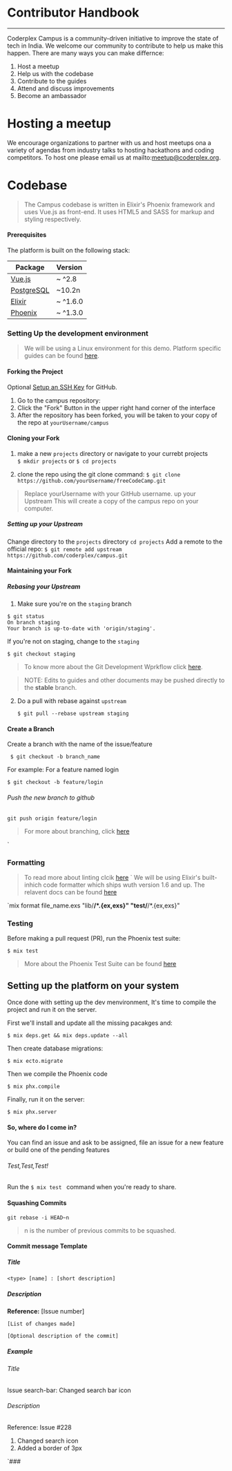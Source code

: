 # Contributor Handbook
------

Coderplex Campus is a community-driven initiative to improve the state of tech in India. We welcome our community to contribute to help us make this happen. There are many ways you can make differnce:

1. Host a meetup
2. Help us with the codebase 
3. Contribute to the guides 
4. Attend and discuss improvements
5. Become an ambassador


# Hosting a meetup
We encourage organizations to partner with us and host meetups ona a variety of agendas from industry talks to hosting hackathons and coding competitors. To host one please email us at mailto:meetup@coderplex.org.


# Codebase
>The Campus codebase is written in Elixir's Phoenix framework and uses Vue.js as front-end. It uses HTML5 and SASS for markup and styling respectively.


#### Prerequisites
The platform is built on the following stack:


Package |	Version |
| ------- | :------ |
[Vue.js](http://www.vuejs.org) |	~ ^2.8 |
[PostgreSQL](http://www.postgresql.org) |	~10.2n|
[Elixir](http://www.elixir-lang.org) | 	~ ^1.6.0 |
[Phoenix]( http://www.phoenixframework.org)	 | ~ ^1.3.0 |


### Setting Up the development environment

> We will be using a Linux environment for this demo. Platform specific guides can be found [here](link).

#### Forking the Project
Optional [Setup an SSH Key](https://help.github.com/articles/connecting-to-github-with-ssh/) for GitHub.

1. Go to the campus repository: 
2. Click the "Fork" Button in the upper right hand corner of the interface 
3. After the repository has been forked, you will be taken to your copy of the repo at `yourUsername/campus`

#### Cloning your Fork

1. make a new `projects` directory or navigate to your currebt projects  
  `$ mkdir projects` or `$ cd projects`

2. clone the repo using the git clone command:
    `$ git clone https://github.com/yourUsername/freeCodeCamp.git`

> Replace yourUsername with your GitHub username.
up your Upstream
This will create a copy of the campus repo on your computer.

##### Setting up your Upstream


Change directory to the `projects` directory
    `cd projects`
Add a remote to the official repo:
`$ git remote add upstream https://github.com/coderplex/campus.git`


#### Maintaining your Fork

##### Rebasing your Upstream

1. Make sure you're on the `staging` branch

```
$ git status
On branch staging
Your branch is up-to-date with 'origin/staging'.
```
If you're not on staging, change to the `staging`

`$ git checkout staging`
> To know more about the Git Development Wprkflow click [here](https://github.com/rotati/wiki/wiki/How-we-use-master,-staging-and-stable-branch-in-Github). 

> NOTE: Edits to guides and other documents may be pushed directly to the **stable** branch. 

2. Do a pull with rebase against `upstream`

    `$ git pull --rebase upstream staging`

#### Create a Branch

Create a branch with the name of the issue/feature

` $ git checkout -b branch_name`
    
For example: For a feature named login 

`$ git checkout -b feature/login`
 
###### Push the new branch to github

`git push origin feature/login`

> For more about branching, click [here](https://github.com/Kunena/Kunena-Forum/wiki/Create-a-new-branch-with-git-and-manage-branches)

`
### Formatting

>To read more about linting clcik [here](https://stackoverflow.com/questions/8503559/what-is-linting)
`
We will be using Elixir's built-inhich code formatter which ships wuth version 1.6 and up. The relavent docs can be found [here](https://hexdocs.pm/mix/master/Mix.Tasks.Format.html)

`mix format file_name.exs "lib/**/*.{ex,exs}" "test/**/*.{ex,exs}"

### Testing

Before making a pull request (PR), run the Phoenix test suite:

`$ mix test`

> More about the Phoenix Test Suite can be found [here](https://hexdocs.pm/phoenix/testing.html)


## Setting up the platform on your system

Once done with setting up the dev menvironment, It's time to compile the project and run it on the server.

First we'll install and update all the missing pacakges and:

`$ mix deps.get && mix deps.update --all`

Then create database migrations:

`$ mix ecto.migrate`

Then we compile the Phoenix code

`$ mix phx.compile`

Finally, run it on the server:

`$ mix phx.server`

#### So, where do I come in?

You can find an issue and ask to be assigned, file an issue for a new feature or build one of the pending features

###### Test,Test,Test!

Run the `$ mix test ` command when you're ready to share.

#### Squashing Commits

`git rebase -i HEAD~n
`
> n is the number of previous commits to be squashed.

#### Commit message Template
##### Title
` <type> [name] : [short description] `
##### Description

**Reference:** [Issue number]

`[List of changes made]`

`[Optional description of the commit]`

##### Example

###### Title
Issue search-bar:  Changed search bar icon

###### Description

Reference: Issue #228

1. Changed search icon
2. Added a border of 3px




`### 

